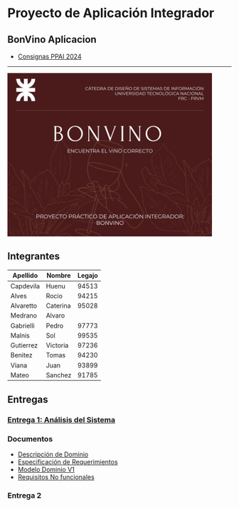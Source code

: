 # Proyecto de Aplicación Integrador

## BonVino Aplicacion

- [Consignas PPAI 2024](./PPAI%202024_Consignas.pdf)

---

![Aplicacion BonVino](./Entrega%201/Codigo/image.png)


## Integrantes

|Apellido | Nombre | Legajo |
|---------|---------|--------| 
| Capdevila| Huenu  | 94513 | 
| Alves |Rocio|   94215 | 
| Alvaretto | Caterina | 95028 |
| Medrano|    Alvaro |     |
| Gabrielli|  Pedro| 97773|
| Malnis | Sol| 99535 |
| Gutierrez | Victoria | 97236|
| Benitez | Tomas | 94230 |
| Viana | Juan | 93899|
| Mateo | Sanchez | 91785 |




## Entregas

### [Entrega 1: Análisis del Sistema](./Entrega%201/Entrega1.md)


### Documentos

- [Descripción de Dominio](./Documentos_BonVino/PPAI%20IVR_Descripción%20del%20dominio.pdf)
- [Especificación de Requerimientos](./Documentos_BonVino/ERS%20Bonvino%20-%20PPAI.pdf)
- [Modelo Dominio V1](./Documentos_BonVino/Bonvino_ModeloDominio%20V1-1.jpg)
- [Requisitos No funcionales](./Documentos_BonVino/DSI%20PPAI%20Bonvino%20-%20Análisis%20de%20RNF%20para%20la%20Arquitectura.pdf)

### Entrega 2